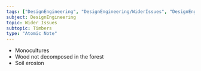 ```yaml
---
tags: ["DesignEngineering", "DesignEngineering/WiderIssues", "DesignEngineering/WiderIssues/Polymers", "DesignEngineering/Materials/Timbers"]
subject: DesignEngineering
topic: Wider Issues
subtopic: Timbers
type: "Atomic Note"
---
```


 - Monocultures
 - Wood not decomposed in the forest
 - Soil erosion